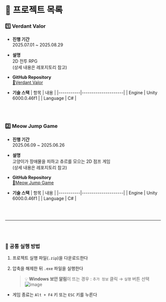 # 📌 프로젝트 목록

### 1️⃣ Verdant Valor

- **진행 기간**  
  2025.07.01 ~ 2025.08.29
  
- **설명**  
  2D 전투 RPG  
  (상세 내용은 레포지토리 참고)
  
- **GitHub Repository**  
  [🔗Verdant Valor](https://github.com/binna/VerdantValor)
  
- **기술 스택**
  | 항목      | 내용                |
  |-----------|---------------------|
  | Engine    | Unity 6000.0.46f1   |
  | Language  | C#                  |

<br><br>

### 2️⃣ Meow Jump Game

- **진행 기간**  
  2025.06.09 ~ 2025.06.26
  
- **설명**  
  고양이가 장애물을 피하고 츄르를 모으는 2D 점프 게임  
  (상세 내용은 레포지토리 참고)
  
- **GitHub Repository**  
  [🔗Meow Jump Game](https://github.com/binna/MeowJumpGame)
  
- **기술 스택**
  | 항목      | 내용                |
  |-----------|---------------------|
  | Engine    | Unity 6000.0.46f1   |
  | Language  | C#                  |
  
<br><br>

---

<br><br>

### 🔧 공통 실행 방법
1. 프로젝트 실행 파일(`.zip`)을 다운로드한다
   
2. 압축을 해제한 뒤 `.exe` 파일을 실행한다
   > 💡 **Windows 보안 알림**이 뜨는 경우 :
   > `추가 정보` 클릭 → `실행` 버튼 선택
   > <br/>
   > ![image](https://github.com/user-attachments/assets/2e5e8964-c228-41b1-8325-684387966a38)
   

* 게임 종료는 `Alt + F4` 키 또는 `ESC` 키를 누른다
